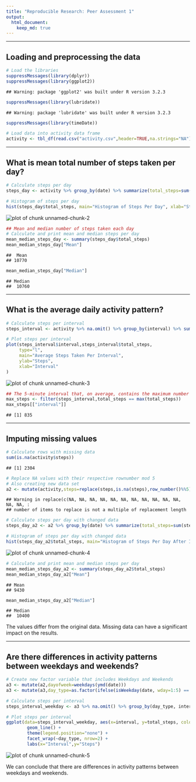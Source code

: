 ```yaml
---
title: "Reproducible Research: Peer Assessment 1"
output: 
  html_document:
    keep_md: true
---
```


***

## Loading and preprocessing the data

```r
# Load the libraries
suppressMessages(library(dplyr))
suppressMessages(library(ggplot2))
```

```
## Warning: package 'ggplot2' was built under R version 3.2.3
```

```r
suppressMessages(library(lubridate))
```

```
## Warning: package 'lubridate' was built under R version 3.2.3
```

```r
suppressMessages(library(timeDate))

# Load data into activity data frame
activity <- tbl_df(read.csv("activity.csv",header=TRUE,na.strings="NA"))
```

***

## What is mean total number of steps taken per day?


```r
# Calculate steps per day
steps_day <- activity %>% group_by(date) %>% summarize(total_steps=sum(steps))

# Histogram of steps per day
hist(steps_day$total_steps, main="Histogram of Steps Per Day", xlab="Steps Per Day", col="red")
```

![plot of chunk unnamed-chunk-2](figure/unnamed-chunk-2-1.png)

```r
## Mean and median number of steps taken each day
# Calculate and print mean and median steps per day
mean_median_steps_day <- summary(steps_day$total_steps)
mean_median_steps_day["Mean"]
```

```
##  Mean 
## 10770
```

```r
mean_median_steps_day["Median"]
```

```
## Median 
##  10760
```

***

## What is the average daily activity pattern?


```r
# Calculate steps per interval
steps_interval <- activity %>% na.omit() %>% group_by(interval) %>% summarize(total_steps=sum(steps))

# Plot steps per interval
plot(steps_interval$interval,steps_interval$total_steps,
     type="l",
     main="Average Steps Taken Per Interval",
     ylab="Steps",
     xlab="Interval"
)
```

![plot of chunk unnamed-chunk-3](figure/unnamed-chunk-3-1.png)

```r
## The 5-minute interval that, on average, contains the maximum number of steps
max_steps <- filter(steps_interval,total_steps == max(total_steps))
max_steps[["interval"]]
```

```
## [1] 835
```

***

## Imputing missing values


```r
# Calculate rows with missing data
sum(is.na(activity$steps))
```

```
## [1] 2304
```

```r
# Replace NA values with their respective rownumber mod 5
# Also creating new data set
a2 <- mutate(activity,steps=replace(steps,is.na(steps),row_number()%%5))
```

```
## Warning in replace(c(NA, NA, NA, NA, NA, NA, NA, NA, NA, NA, NA, NA, NA, :
## number of items to replace is not a multiple of replacement length
```

```r
# Calculate steps per day with changed data
steps_day_a2 <- a2 %>% group_by(date) %>% summarize(total_steps=sum(steps))

# Histogram of steps per day with changed data
hist(steps_day_a2$total_steps, main="Histogram of Steps Per Day After Imputing", xlab="Steps Per Day", col="red")
```

![plot of chunk unnamed-chunk-4](figure/unnamed-chunk-4-1.png)

```r
# Calculate and print mean and median steps per day
mean_median_steps_day_a2 <- summary(steps_day_a2$total_steps)
mean_median_steps_day_a2["Mean"]
```

```
## Mean 
## 9430
```

```r
mean_median_steps_day_a2["Median"]
```

```
## Median 
##  10400
```
The values differ from the original data.  Missing data can have a significant impact on the results.


***

## Are there differences in activity patterns between weekdays and weekends?


```r
# Create new factor variable that includes Weekdays and Weekends
a3 <- mutate(a2,dayofweek=weekdays(ymd(date)))
a3 <- mutate(a3,day_type=as.factor(ifelse(isWeekday(date, wday=1:5) == TRUE,"Weekday", "Weekend")))

# Calculate steps per interval
steps_interval_weekday <- a3 %>% na.omit() %>% group_by(day_type, interval) %>% summarize(total_steps=sum(steps))

# Plot steps per interval
ggplot(data=steps_interval_weekday, aes(x=interval, y=total_steps, colour=day_type)) +
        geom_line() +
        theme(legend.position="none") +
        facet_wrap(~day_type, nrow=2) +
        labs(x="Interval",y="Steps")
```

![plot of chunk unnamed-chunk-5](figure/unnamed-chunk-5-1.png)

We can conclude that there are differences in activity patterns between weekdays and weekends.
